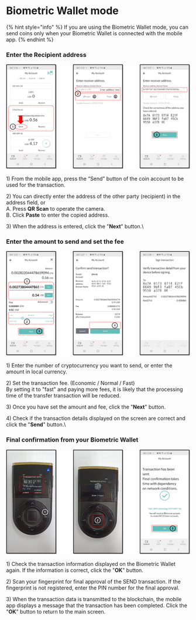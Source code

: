 # Biometric Wallet mode

{% hint style="info" %}
If you are using the Biometric Wallet mode, you can send coins only when your Biometric Wallet is connected with the mobile app.&#x20;
{% endhint %}

### Enter the Recipient address

<div align="left">

<img src="../../.gitbook/assets/mode_biometric_send_01_en.png" alt="">

</div>

1\) From the mobile app, press the “Send” button of the coin account to be used for the transaction.

2\) You can directly enter the address of the other party (recipient) in the address field, or \
&#x20;    A. Press **QR Scan** to operate the camera. \
&#x20;    B. Click **Paste** to enter the copied address.

3\) When the address is entered, click the "**Next**" button.\


### Enter the amount to send and set the fee

<div align="left">

<img src="../../.gitbook/assets/mode_biometric_send_02_en.png" alt="">

</div>

1\) Enter the number of cryptocurrency you want to send, or enter the amount in local currency.

2\) Set the transaction fee. (Economic / Normal / Fast) \
By setting it to "fast" and paying more fees, it is likely that the processing time of the transfer transaction will be reduced.

3\) Once you have set the amount and fee, click the "**Next**" button.

4\) Check if the transaction details displayed on the screen are correct and click the "**Send**" button.\


### Final confirmation from your Biometric Wallet

<div align="left">

<img src="../../.gitbook/assets/mode_biometric_send_03_en.png" alt="">

</div>

1\) Check the transaction information displayed on the Biometric Wallet again. If the information is correct, click the "**OK**" button.

2\) Scan your fingerprint for final approval of the SEND transaction. If the fingerprint is not registered, enter the PIN number for the final approval.

3\) When the transaction data is transmitted to the blockchain, the mobile app displays a message that the transaction has been completed. Click the "**OK**" button to return to the main screen.
